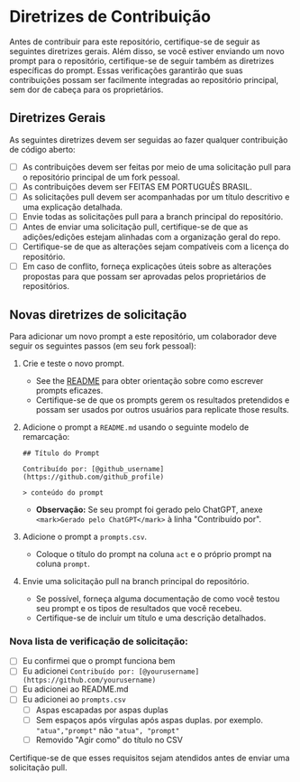 # Diretrizes de Contribuição

Antes de contribuir para este repositório, certifique-se de seguir as seguintes diretrizes gerais. Além disso, se você estiver enviando um novo prompt para o repositório, certifique-se de seguir também as diretrizes específicas do prompt. Essas verificações garantirão que suas contribuições possam ser facilmente integradas ao repositório principal, sem dor de cabeça para os proprietários.

## Diretrizes Gerais

As seguintes diretrizes devem ser seguidas ao fazer qualquer contribuição de código aberto:

- [ ] As contribuições devem ser feitas por meio de uma solicitação pull para o repositório principal de um fork pessoal.
- [ ] As contribuições devem ser FEITAS EM PORTUGUÊS BRASIL.
- [ ] As solicitações pull devem ser acompanhadas por um título descritivo e uma explicação detalhada.
- [ ] Envie todas as solicitações pull para a branch principal do repositório.
- [ ] Antes de enviar uma solicitação pull, certifique-se de que as adições/edições estejam alinhadas com a organização geral do repo.
- [ ] Certifique-se de que as alterações sejam compatíveis com a licença do repositório.
- [ ] Em caso de conflito, forneça explicações úteis sobre as alterações propostas para que possam ser aprovadas pelos proprietários de repositórios.

## Novas diretrizes de solicitação
Para adicionar um novo prompt a este repositório, um colaborador deve seguir os seguintes passos (em seu fork pessoal):
1. Crie e teste o novo prompt.
    - See the [README](https://github.com/frannks/awesome-chatgpt-prompts-brasil/blob/main/README.md) para obter orientação sobre como escrever prompts eficazes.
    - Certifique-se de que os prompts gerem os resultados pretendidos e possam ser usados ​​por outros usuários para replicate those results.
2. Adicione o prompt a `README.md` usando o seguinte modelo de remarcação:

    `## Título do Prompt`

    `Contribuído por: [@github_username](https://github.com/github_profile)`

    `> conteúdo do prompt`

    - <b>Observação:</b> Se seu prompt foi gerado pelo ChatGPT, anexe `<mark>Gerado pelo ChatGPT</mark>` à linha "Contribuído por".
3. Adicione o prompt a `prompts.csv`.
    - Coloque o título do prompt na coluna `act` e o próprio prompt na coluna `prompt`.
4. Envie uma solicitação pull na branch principal do repositório.
    - Se possível, forneça alguma documentação de como você testou seu prompt e os tipos de resultados que você recebeu.
    - Certifique-se de incluir um título e uma descrição detalhados.

### Nova lista de verificação de solicitação:
- [ ] Eu confirmei que o prompt funciona bem
- [ ] Eu adicionei `Contribuído por: [@yourusername](https://github.com/yourusername)`
- [ ] Eu adicionei ao README.md
- [ ] Eu adicionei ao `prompts.csv`
  - [ ] Aspas escapadas por aspas duplas
  - [ ] Sem espaços após vírgulas após aspas duplas. por exemplo. `"atua","prompt"` não `"atua", "prompt"`
  - [ ] Removido "Agir como" do título no CSV

Certifique-se de que esses requisitos sejam atendidos antes de enviar uma solicitação pull.
